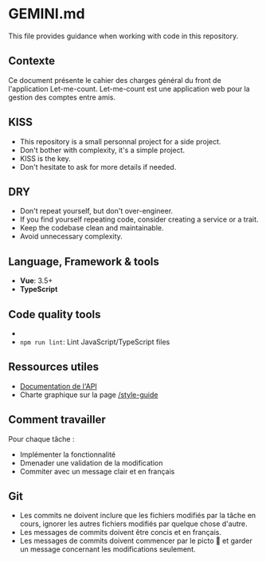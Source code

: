 # GEMINI.md

This file provides guidance when working with code in this repository.

## Contexte

Ce document présente le cahier des charges général du front de l'application Let-me-count.
Let-me-count est une application web pour la gestion des comptes entre amis.

## KISS

- This repository is a small personnal project for a side project.
- Don't bother with complexity, it's a simple project.
- KISS is the key.
- Don't hesitate to ask for more details if needed.

## DRY

- Don't repeat yourself, but don't over-engineer.
- If you find yourself repeating code, consider creating a service or a trait.
- Keep the codebase clean and maintainable.
- Avoid unnecessary complexity.

## Language, Framework & tools

- **Vue**: 3.5+
- **TypeScript**

## Code quality tools
- 
- `npm run lint`: Lint JavaScript/TypeScript files

## Ressources utiles

- [Documentation de l'API](openapi.json)
- Charte graphique sur la page [/style-guide](src/views/StyleGuideView.vue)

## Comment travailler

Pour chaque tâche :
- Implémenter la fonctionnalité
- Dmenader une validation de la modification
- Commiter avec un message clair et en français

## Git

- Les commits ne doivent inclure que les fichiers modifiés par la tâche en cours, ignorer les autres fichiers modifiés par quelque chose d'autre.
- Les messages de commits doivent être concis et en français.
- Les messages de commits doivent commencer par le picto 🤖 et garder un message concernant les modifications seulement.
